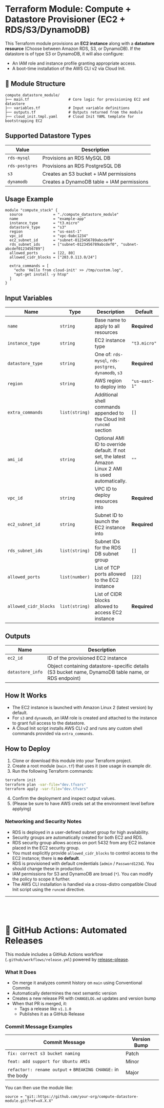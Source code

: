 # Terraform Module: Compute + Datastore Provisioner (EC2 + RDS/S3/DynamoDB)

This Terraform module provisions an **EC2 instance** along with a **datastore resource** (Choose between Amazon RDS, S3, or DynamoDB). If the datastore is of type S3 or DynamoDB, it will also configure:
- An IAM role and instance profile granting appropriate access.
- A boot-time installation of the AWS CLI v2 via Cloud Init.



## 📁 Module Structure

```
compute_datastore_module/
├── main.tf                  # Core logic for provisioning EC2 and datastore
├── variables.tf             # Input variable definitions
├── outputs.tf               # Outputs returned from the module
├── cloud_init.tmpl.yaml     # Cloud Init YAML template for bootstrapping EC2
```

## Supported Datastore Types

| Value         | Description                  |
|---------------|------------------------------|
| `rds-mysql`   | Provisions an RDS MySQL DB    |
| `rds-postgres`| Provisions an RDS PostgreSQL DB |
| `s3`          | Creates an S3 bucket + IAM permissions |
| `dynamodb`    | Creates a DynamoDB table + IAM permissions |


##  Usage Example

```hcl
module "compute_stack" {
  source              = "./compute_datastore_module"
  name                = "example-app"
  instance_type       = "t3.micro"
  datastore_type      = "s3"
  region              = "us-east-1"
  vpc_id              = "vpc-0abc1234"
  ec2_subnet_id       = "subnet-0123456789abcdef0"
  rds_subnet_ids      = ["subnet-0123456789abcdef0", "subnet-abcdef0123456789"]
  allowed_ports       = [22, 80]
  allowed_cidr_blocks = ["203.0.113.0/24"]

  extra_commands = [
    "echo 'Hello from cloud-init' >> /tmp/custom.log",
    "apt-get install -y htop"
  ]
}
```
## Input Variables

| Name             | Type          | Description                                                                 | Default        |
|------------------|---------------|-----------------------------------------------------------------------------|----------------|
| `name`           | `string`      | Base name to apply to all resources                                         | **Required**   |
| `instance_type`  | `string`      | EC2 instance type                                                           | `"t3.micro"`   |
| `datastore_type` | `string`      | One of: `rds-mysql`, `rds-postgres`, `dynamodb`, `s3`                       | **Required**   |
| `region`         | `string`      | AWS region to deploy into                                                  | `"us-east-1"`  |
| `extra_commands` | `list(string)`| Additional shell commands appended to the Cloud Init `runcmd` section       | `[]`           |
| `ami_id`         | `string`      | Optional AMI ID to override default. If not set, the latest Amazon Linux 2 AMI is used automatically. | `""` |
| `vpc_id`         | `string`      | VPC ID to deploy resources into                                            | **Required**   |
| `ec2_subnet_id`  | `string`      | Subnet ID to launch the EC2 instance into                                 | **Required**   |
| `rds_subnet_ids` | `list(string)`| Subnet IDs for the RDS DB subnet group                                     | `[]`           |
| `allowed_ports`  | `list(number)`| List of TCP ports allowed to the EC2 instance                              | `[22]`         |
| `allowed_cidr_blocks` | `list(string)` | List of CIDR blocks allowed to access EC2 instance                     | **Required**   |

## Outputs
| Name           | Description                                 |
|----------------|---------------------------------------------|
| `ec2_id`       | ID of the provisioned EC2 instance          |
| `datastore_info` | Object containing datastore-specific details (S3 bucket name, DynamoDB table name, or RDS endpoint) |

## How It Works

- The EC2 instance is launched with Amazon Linux 2 (latest version) by default.
- For `s3` and `dynamodb`, an IAM role is created and attached to the instance to grant full access to the datastore.
- A Cloud Init script installs AWS CLI v2 and runs any custom shell commands provided via `extra_commands`.

## How to Deploy

1. Clone or download this module into your Terraform project.
2. Create a root module (`main.tf`) that uses it (see usage in example dir.
3. Run the following Terraform commands:

```bash
terraform init
terraform plan -var-file="dev.tfvars"
terraform apply -var-file="dev.tfvars"
```

4. Confirm the deployment and inspect output values.
5. (Please be sure to have AWS creds set at the environment level before applying)


### Networking and Security Notes

- RDS is deployed in a user-defined subnet group for high availability.
- Security groups are automatically created for both EC2 and RDS.
- RDS security group allows access on port 5432 from any EC2 instance placed in the EC2 security group.
- You must explicitly provide `allowed_cidr_blocks` to control access to the EC2 instance; there is **no default**.
- RDS is provisioned with default credentials (`admin` / `Password1234`). You should change these in production.
- IAM permissions for S3 and DynamoDB are broad (`*`). You can modify the policy to scope it further.
- The AWS CLI installation is handled via a cross-distro compatible Cloud Init script using the `runcmd` directive.

---
&nbsp;
---

# 🔁 GitHub Actions: Automated Releases

This module includes a GitHub Actions workflow (`.github/workflows/release.yml`) powered by [release-please](https://github.com/google-github-actions/release-please-action).

###  What It Does

- On merge it analyzes commit history on `main` using Conventional Commits
- Automatically determines the next semantic version
- Creates a new release PR with `CHANGELOG.md` updates and version bump
- When that PR is merged, it:
  - Tags a release like `v1.1.0`
  - Publishes it as a GitHub Release

### Commit Message Examples

| Commit Message                                               | Version Bump |
|--------------------------------------------------------------|--------------|
| `fix: correct s3 bucket naming`                              | Patch        |
| `feat: add support for Ubuntu AMIs`                          | Minor        |
| `refactor!: rename output` + `BREAKING CHANGE:` in the body  | Major        |

You can then use the module like:

```hcl
source = "git::https://github.com/your-org/compute-datastore-module.git?ref=vX.X.X"
```
